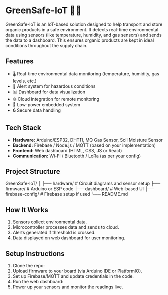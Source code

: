 # GreenSafe-IoT 🌱📶

GreenSafe-IoT is an IoT-based solution designed to help transport and store organic products in a safe environment. It detects real-time environmental data using sensors 
(like temperature, humidity, and gas sensors) and sends the data to a dashboard. This ensures organic products are kept in ideal conditions throughout the supply chain.

##  Features

- 🌡️ Real-time environmental data monitoring (temperature, humidity, gas levels, etc.)
- 🔔 Alert system for hazardous conditions
- 📊 Dashboard for data visualization
- 🌐 Cloud integration for remote monitoring
- 🔌 Low-power embedded system
- 🔒 Secure data handling

##  Tech Stack

- **Hardware:** Arduino/ESP32, DHT11, MQ Gas Sensor, Soil Moisture Sensor
- **Backend:** Firebase / Node.js / MQTT (based on your implementation)
- **Frontend:** Web dashboard (HTML, CSS, JS or React)
- **Communication:** Wi-Fi / Bluetooth / LoRa (as per your config)



##  Project Structure
GreenSafe-IoT/
│
├── hardware/ # Circuit diagrams and sensor setup
├── firmware/ # Arduino or ESP code
├── dashboard/ # Web-based UI
├── firebase-config/ # Firebase setup if used
└── README.md



##  How It Works

1. Sensors collect environmental data.
2. Microcontroller processes data and sends to cloud.
3. Alerts generated if threshold is crossed.
4. Data displayed on web dashboard for user monitoring.

##  Setup Instructions

1. Clone the repo:
2. Upload firmware to your board (via Arduino IDE or PlatformIO).
3. Set up Firebase/MQTT and update credentials in the code.
4. Run the web dashboard:
5. Power up your sensors and monitor the readings live.


